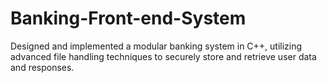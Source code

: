 # Banking-Front-end-System
 Designed and implemented a modular banking system in C++, utilizing advanced file handling techniques to securely store and retrieve user data and responses.
